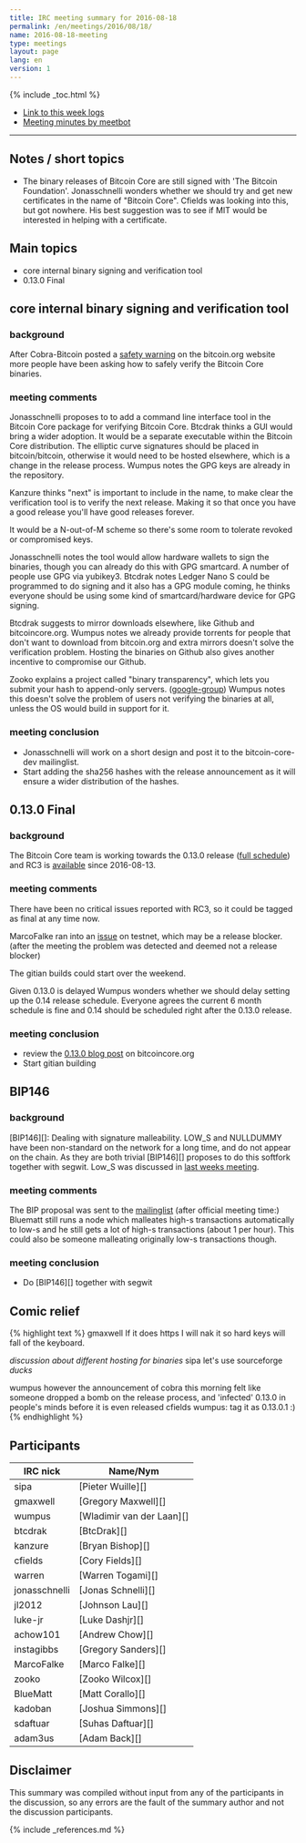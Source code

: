 ```yaml
---
title: IRC meeting summary for 2016-08-18
permalink: /en/meetings/2016/08/18/
name: 2016-08-18-meeting
type: meetings
layout: page
lang: en
version: 1
---
```

{% include _toc.html %}
 
- [Link to this week logs](https://botbot.me/freenode/bitcoin-core-dev/2016-08-18/?msg=71545121&page=2)
- [Meeting minutes by meetbot](http://www.erisian.com.au/meetbot/bitcoin-core-dev/2016/bitcoin-core-dev.2016-08-18-19.00.html)
 
---
 
## Notes / short topics

- The binary releases of Bitcoin Core are still signed with 'The Bitcoin Foundation'. Jonasschnelli wonders whether we should try and get new certificates in the name of "Bitcoin Core". Cfields was looking into this, but got nowhere. His best suggestion was to see if MIT would be interested in helping with a certificate.

## Main topics
 
- core internal binary signing and verification tool
- 0.13.0 Final

## core internal binary signing and verification tool

### background

After Cobra-Bitcoin posted a [safety warning](https://bitcoin.org/en/alert/2016-08-17-binary-safety) on the bitcoin.org website more people have been asking how to safely verify the Bitcoin Core binaries.

### meeting comments
 
Jonasschnelli proposes to to add a command line interface tool in the Bitcoin Core package for verifying Bitcoin Core. Btcdrak thinks a GUI would bring a wider adoption. It would be a separate executable within the Bitcoin Core distribution. The elliptic curve signatures should be placed in bitcoin/bitcoin, otherwise it would need to be hosted elsewhere, which is a change in the release process. Wumpus notes the GPG keys are already in the repository.

Kanzure thinks "next" is important to include in the name, to make clear the verification tool is to verify the next release. Making it so that once you have a good release you'll have good releases forever.

It would be a N-out-of-M scheme so there's some room to tolerate revoked or compromised keys.

Jonasschnelli notes the tool would allow hardware wallets to sign the binaries, though you can already do this with GPG smartcard. A number of people use GPG via yubikey3. Btcdrak notes Ledger Nano S could be programmed to do signing and it also has a GPG module coming, he thinks everyone should be using some kind of smartcard/hardware device for GPG signing.

Btcdrak suggests to mirror downloads elsewhere, like Github and bitcoincore.org. Wumpus notes we already provide torrents for people that don't want to download from bitcoin.org and extra mirrors doesn't solve the verification problem. Hosting the binaries on Github also gives another incentive to compromise our Github.

Zooko explains a project called "binary transparency", which lets you submit your hash to append-only servers. ([google-group](https://groups.google.com/forum/#!forum/binary-transparency)) Wumpus notes this doesn't solve the problem of users not verifying the binaries at all, unless the OS would build in support for it.

### meeting conclusion

- Jonasschnelli will work on a short design and post it to the bitcoin-core-dev mailinglist.
- Start adding the sha256 hashes with the release announcement as it will ensure a wider distribution of the hashes.

## 0.13.0 Final

### background
 
The Bitcoin Core team is working towards the 0.13.0 release ([full schedule](https://github.com/bitcoin/bitcoin/issues/7679)) and RC3 is [available](https://bitcoin.org/bin/bitcoin-core-0.13.0/test.rc3/) since 2016-08-13.

### meeting comments
 
There have been no critical issues reported with RC3, so it could be tagged as final at any time now.

MarcoFalke ran into an [issue](https://github.com/bitcoin/bitcoin/issues/8518) on testnet, which may be a release blocker. (after the meeting the problem was detected and deemed not a release blocker)

The gitian builds could start over the weekend.

Given 0.13.0 is delayed Wumpus wonders whether we should delay setting up the 0.14 release schedule. Everyone agrees the current 6 month schedule is fine and 0.14 should be scheduled right after the 0.13.0 release.

### meeting conclusion

- review the [0.13.0 blog post](https://github.com/bitcoin-core/bitcoincore.org/pull/199) on bitcoincore.org
- Start gitian building

## BIP146

### background

[BIP146][]: Dealing with signature malleability. LOW_S and NULLDUMMY have been non-standard on the network for a long time, and do not appear on the chain. As they are both trivial [BIP146][] proposes to do this softfork together with segwit. Low_S was discussed in [last weeks meeting](/en/meetings/2016/08/11/#softfork-to-make-low-s-required).

### meeting comments
 
The BIP proposal was sent to the [mailinglist](https://lists.linuxfoundation.org/pipermail/bitcoin-dev/2016-August/013006.html)
(after official meeting time:) Bluematt still runs a node which malleates high-s transactions automatically to low-s and he still gets a lot of high-s transactions (about 1 per hour). This could also be someone malleating originally low-s transactions though.

### meeting conclusion

- Do [BIP146][] together with segwit

## Comic relief

{% highlight text %}
gmaxwell         If it does https I will nak it so hard keys will fall of the keyboard.

*discussion about different hosting for binaries*
sipa             let's use sourceforge *ducks*

wumpus           however the announcement of cobra this morning felt like someone dropped a bomb on the release process, and 'infected' 0.13.0 in people's minds before it is even released
cfields          wumpus: tag it as 0.13.0.1 :)
{% endhighlight %}

## Participants
 
| IRC nick        | Name/Nym                  |
|-----------------|---------------------------|
| sipa            | [Pieter Wuille][]         |
| gmaxwell        | [Gregory Maxwell][]       |
| wumpus          | [Wladimir van der Laan][] |
| btcdrak         | [BtcDrak][]               |
| kanzure         | [Bryan Bishop][]          |
| cfields         | [Cory Fields][]           |
| warren          | [Warren Togami][]         |
| jonasschnelli   | [Jonas Schnelli][]        |
| jl2012          | [Johnson Lau][]           |
| luke-jr         | [Luke Dashjr][]           |
| achow101        | [Andrew Chow][]           |
| instagibbs      | [Gregory Sanders][]       |
| MarcoFalke      | [Marco Falke][]           |
| zooko           | [Zooko Wilcox][]          |
| BlueMatt        | [Matt Corallo][]          |
| kadoban         | [Joshua Simmons][]        |
| sdaftuar        | [Suhas Daftuar][]         |
| adam3us         | [Adam Back][]             |

## Disclaimer
 
This summary was compiled without input from any of the participants in the discussion, so any errors are the fault of the summary author and not the discussion participants.

{% include _references.md %}
